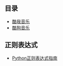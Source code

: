 ## 目录

- [酷我音乐](https://github.com/gaoxinge/spiderman/tree/master/酷我音乐)
- [酷狗音乐](https://github.com/gaoxinge/spiderman/tree/master/酷狗音乐)

## 正则表达式

- [Python正则表达式指南](https://www.cnblogs.com/huxi/archive/2010/07/04/1771073.html)